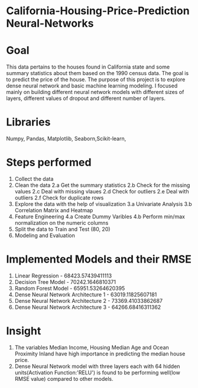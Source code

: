 # California-Housing-Price-Prediction Neural-Networks

# Goal
This data pertains to the houses found in California state and some summary statistics about them based on the 1990 census data. The goal is to predict the price of the house. The purpose of this project is to explore dense neural network and basic machine learning modeling. I focused mainly on building different neural network models with different sizes of layers, different values of dropout and different number of layers.

# Libraries 
Numpy, Pandas, Matplotlib, Seaborn,Scikit-learn, 

# Steps performed
1. Collect the data
2. Clean the data
   2.a Get the summary statistics
   2.b Check for the missing values
   2.c Deal with missing vlaues
   2.d Check for outliers
   2.e Deal with outliers
   2.f Check for duplicate rows 
3. Explore the data with the help of visualization
   3.a Univariate Analysis
   3.b Correlation Matrix and Heatmap
4. Feature Engineering
   4.a Create Dummy Varibles
   4.b Perform min/max normalization on the numeric columns
5. Split the data to Train and Test (80, 20)
6. Modeling and Evaluation

# Implemented Models and their RMSE
1. Linear Regression    - 68423.57439411113
2. Decision Tree Model  - 70242.1646810371
3. Random Forest Model  - 65951.53264620395
4. Dense Neural Network Architecture 1 - 63019.11825607181
5. Dense Neural Network Architecture 2 - 73369.41033862687
6. Dense Neural Network Architecture 3 - 64266.68416311362

# Insight
1. The variables Median Income, Housing Median Age and Ocean Proximity Inland have high importance in predicting the median house price. 
2. Dense Neural Network model with three layers each with 64 hidden units(Activation Function:'RELU') is found to be performing well(low RMSE value) compared to other models.

